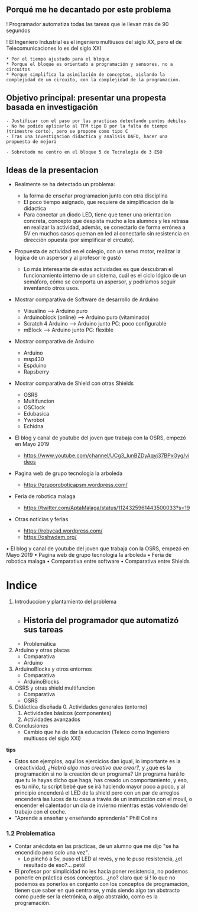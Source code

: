 ## Porqué me he decantado por este problema

! Programador automatiza todas las tareas que le llevan más de 90 segundos

! El Ingeniero Industrial es el ingeniero multiusos del siglo XX, pero el de Telecomunicaciones lo es del siglo XXI

	* Por el tiempo ajustado para el bloque
	* Porque el bloque es orientado a programación y sensores, no a circuitos
	* Porque simplifica la asimilación de conceptos, aislando la complejidad de un circuito, con la complejidad de la programación.

## Objetivo principal: presentar una propesta basada en investigación

	- Justificar con el paso por las practicas detectando puntos debiles
	- No he podido aplicarlo al TFM tipo B por la falta de tiempo (trimestre corto), pero se propone como tipo C
	- Tras una investigacion didactica y analisis DAFO, hacer una propuesta de mejora

	- Sobretodo me centro en el bloque 5 de Tecnología de 3 ESO

## Ideas de la presentacion

- Realmente se ha detectado un problema:
	- la forma de enseñar programacion junto con otra disciplina
	- El poco tiempo asignado, que requiere de simplificacion de la didactica
	- Para conectar un diodo LED, tiene que tener una orientacion concreta, concepto que despista mucho a los alumnos y les retrasa en realizar la actividad, además, se conectarlo de forma errónea a 5V en muchos casos queman en led al conectarlo sin resistencia en dirección opuesta (por simplificar el circuito).

- Propuesta de actividad en el colegio, con un servo motor, realizar la lógica de un aspersor y al profesor le gustó
	- Lo más interesante de estas actividades es que descubran el funcionamiento interno de un sistema, cuál es el ciclo lógico de un semáforo, cómo se comporta un aspersor, y podríamos seguir inventando otros usos.

- Mostrar comparativa de Software de desarrollo de Arduino
	- Visualino --> Arduino puro
	- Arduinoblock (online) --> Arduino puro (vitaminado)
	- Scratch 4 Arduino --> Arduino junto PC: poco configurable
	- mBlock --> Arduino junto PC: flexible
- Mostrar comparativa de Arduino
	- Arduino
	- msp430
	- Espduino
	- Rapsberry
- Mostrar comparativa de Shield con otras Shields
	- OSRS
	- Multifuncion
	- OSClock
	- Edubasica
	- Ywrobot
	- Echidna

- El blog y canal de youtube del joven que trabaja con la OSRS, empezó en Mayo 2019
	- https://www.youtube.com/channel/UCg3_lunBZDyAqyj37BPxGyg/videos
- Pagina web de grupo tecnologia la arboleda
	- https://gruporoboticapsm.wordpress.com/
- Feria de robotica malaga
	- https://twitter.com/AptaMalaga/status/1124325961443500033?s=19
- Otras noticias y ferias
	- https://robycad.wordpress.com/
	- https://oshwdem.org/





•	El blog y canal de youtube del joven que trabaja con la OSRS, empezó en Mayo 2019
•	Pagina web de grupo tecnologia la arboleda
•	Feria de robotica malaga
•	Comparativa entre software
•	Comparativa entre Shields


# Indice

1. Introduccion y plantamiento del problema
	- Historia del programador que automatizó sus tareas
		- 
	- Problemática
2. Arduino y otras placas
	- Comparativa
	- Arduino
3. ArduinoBlocks y otros entornos
	- Comparativa
	- ArduinoBlocks
4. OSRS y otras shield multifuncion
	- Comparativa
	- OSRS
5. Didáctica diseñada
	0. Actividades generales (entorno)
	1. Actividades básicos (componentes)
	2. Actividades avanzados
6. Conclusiones
	- Cambio que ha de dar la educación (Teleco como Ingeniero multiusos del siglo XXI)

**tips**

- Estos son ejemplos, aquí los ejercicios dan igual, lo importante es la creactividad, _¿Habrá algo mas creativo que crear?_, y ¿qué es la programación si no la creación de un programa? Un programa hará lo que tu le hayas dicho que haga, has creado un comportamiento, y eso, es tu niño, tu script bebé que se irá haciendo mayor poco a poco, y al principio encenderá el LED de la shield pero con un par de arreglos encenderá las luces de tu casa a través de un instrucción con el movil, o encender el calentador un día de invierno mientras estás volviendo del trabajo con el coche.
- "Aprende a enseñar y enseñando aprenderás" Phill Collins

### 1.2 Problematica

- Contar anécdota en las prácticas, de un alumno que me dijo "se ha encendido pero solo una vez".
	- Lo pinchó a 5v, puso el LED al revés, y no le puso resistencia, ¿el resultado de eso?... petó!
- El profesor por simplicidad no les hacia poner resistencia, no podemos ponerle en práctica esos conceptos...¿no? claro que si ! lo que no podemos es ponerlos en conjunto con los conceptos de programación, tienen que saber en qué centrarse, y más siendo algo tan abstracto como puede ser la eletrónica, o algo abstraido, como es la programación.